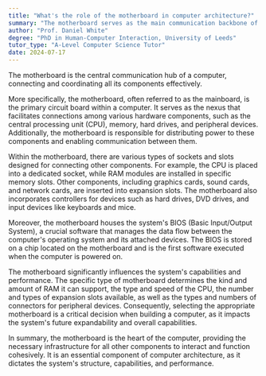 ```yaml
---
title: "What's the role of the motherboard in computer architecture?"
summary: "The motherboard serves as the main communication backbone of a computer, connecting and coordinating all its components."
author: "Prof. Daniel White"
degree: "PhD in Human-Computer Interaction, University of Leeds"
tutor_type: "A-Level Computer Science Tutor"
date: 2024-07-17
---
```


The motherboard is the central communication hub of a computer, connecting and coordinating all its components effectively.

More specifically, the motherboard, often referred to as the mainboard, is the primary circuit board within a computer. It serves as the nexus that facilitates connections among various hardware components, such as the central processing unit (CPU), memory, hard drives, and peripheral devices. Additionally, the motherboard is responsible for distributing power to these components and enabling communication between them.

Within the motherboard, there are various types of sockets and slots designed for connecting other components. For example, the CPU is placed into a dedicated socket, while RAM modules are installed in specific memory slots. Other components, including graphics cards, sound cards, and network cards, are inserted into expansion slots. The motherboard also incorporates controllers for devices such as hard drives, DVD drives, and input devices like keyboards and mice.

Moreover, the motherboard houses the system's BIOS (Basic Input/Output System), a crucial software that manages the data flow between the computer's operating system and its attached devices. The BIOS is stored on a chip located on the motherboard and is the first software executed when the computer is powered on.

The motherboard significantly influences the system's capabilities and performance. The specific type of motherboard determines the kind and amount of RAM it can support, the type and speed of the CPU, the number and types of expansion slots available, as well as the types and numbers of connectors for peripheral devices. Consequently, selecting the appropriate motherboard is a critical decision when building a computer, as it impacts the system's future expandability and overall capabilities.

In summary, the motherboard is the heart of the computer, providing the necessary infrastructure for all other components to interact and function cohesively. It is an essential component of computer architecture, as it dictates the system's structure, capabilities, and performance.
    